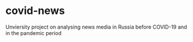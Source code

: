 # covid-news
Unviersity project on analysing news media in Russia before COVID-19 and in the pandemic period
